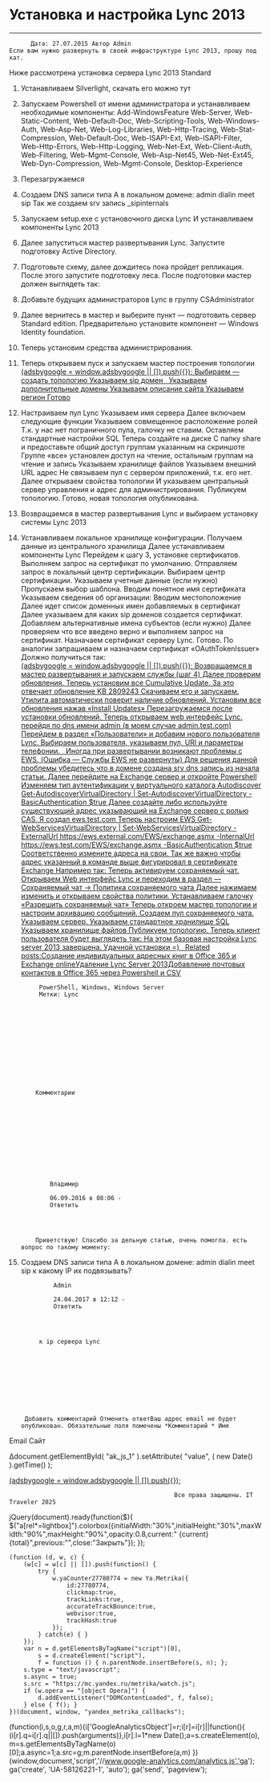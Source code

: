#                 	Установка и настройка Lync 2013                	  
***            ***

			
            
		
    
	
    	  Дата: 27.07.2015 Автор Admin  
	Если вам нужно развернуть в своей инфраструктуре Lync 2013, прошу под кат.
Ниже рассмотрена установка сервера Lync 2013 Standard
1) Устанавливаем Silverlight, скачать его можно тут
2) Запускаем Powershell от имени администратора и устанавливаем необходимые компоненты:
Add-WindowsFeature Web-Server, Web-Static-Content, Web-Default-Doc, Web-Scripting-Tools, Web-Windows-Auth, Web-Asp-Net, Web-Log-Libraries, Web-Http-Tracing, Web-Stat-Compression, Web-Default-Doc, Web-ISAPI-Ext, Web-ISAPI-Filter, Web-Http-Errors, Web-Http-Logging, Web-Net-Ext, Web-Client-Auth, Web-Filtering, Web-Mgmt-Console, Web-Asp-Net45, Web-Net-Ext45, Web-Dyn-Compression, Web-Mgmt-Console, Desktop-Experience
3) Перезагружаемся
4) Создаем DNS записи типа A в локальном домене:
admin
dialin
meet
sip
Так же создаем srv запись _sipinternals
5) Запускаем setup.exe с установочного диска Lync
И устанавливаем компоненты Lync 2013
6) Далее запуститься мастер развертывания Lync. Запустите подготовку Active Directory.
7) Подготовьте схему, далее дождитесь пока пройдет репликация. После этого запустите подготовку леса.
После подготовки мастер должен выглядеть так:
8) Добавьте будущих администраторов Lync в группу CSAdministrator
9) Далее вернитесь в мастер и выберите пункт &#8212; подготовить сервер Standard edition. Предварительно установите компонент &#8212; Windows Identity foundation.
&nbsp;
10) Теперь установим средства администрирования.
11) Теперь открываем пуск и запускаем мастер построения топологии
<ins class="adsbygoogle"
     style="display:block"
     data-ad-client="ca-pub-1890562251101921"
     data-ad-slot="9117958896"
     data-ad-format="auto">
(adsbygoogle = window.adsbygoogle || []).push({});
Выбираем &#8212; создать топологию
Указываем sip домен
&nbsp;
Указываем дополнительные домены
Указываем описание сайта
Указываем регион
Готово
12) Настраиваем пул Lync
Указываем имя сервера
Далее включаем следующие функции
Указываем совмещенное расположение ролей
Т.к. у нас нет пограничного пула, галочку не ставим.
Оставляем стандартные настройки SQL
Теперь создайте на диске С папку share и предоставьте общий доступ группам указанным на скриншоте
Группе &#171;все&#187; установлен доступ на чтение, остальным группам на чтение и запись
Указываем хранилище файлов
Указываем внешний URL адрес
Не связываем пул с сервером приложений, т.к. его нет.
Далее открываем свойства топологии
И указываем центральный сервер управления и адрес для администрирования.
Публикуем топологию.
Готово, новая топология опубликована.
13) Возвращаемся в мастер развертывания Lync и выбираем установку системы Lync 2013
14) Устанавливаем локальное хранилище конфигурации.
Получаем данные из центрального хранилища
Далее устанавливаем компоненты Lync
Перейдем к шагу 3, установке сертификатов.
Выполняем запрос на сертификат по умолчанию.
Отправляем запрос в локальный центр сертификации.
Выбираем центр сертификации.
Указываем учетные данные (если нужно)
Пропускаем выбор шаблона.
Вводим понятное имя сертификата
Указываем сведения об организации:
Вводим местоположение
Далее идет список доменных имен добавляемых в сертификат
Далее указываем для каких sip доменов создается сертификат.
Добавляем альтернативные имена субъектов (если нужно)
Далее проверяем что все введено верно и выполняем запрос на  сертификат.
Назначаем сертификат серверу Lync.
Готово.
По аналогии запрашиваем и назначаем сертификат &#171;OAuthTokenIssuer&#187;
Должно получиться так:
<ins class="adsbygoogle"
     style="display:block"
     data-ad-client="ca-pub-1890562251101921"
     data-ad-slot="9117958896"
     data-ad-format="auto">
(adsbygoogle = window.adsbygoogle || []).push({});
Возвращаемся в мастер развертывания и запускаем службы (шаг 4)
Далее проверим обновления.
Теперь установим все Cumulative Update.
За это отвечает обновление KB 2809243
Скачиваем его и запускаем.
Утилита автоматически поверит наличие обновлений.
Установим все обновления нажав &#171;Install Updates&#187;
Перезагружаемся после установки обновлений.
Теперь открываем web интерфейс Lync, перейдя по dns имени admin (в моем случае admin.test.com)
Перейдем в раздел &#171;Пользователи&#187; и добавим нового пользователя Lync.
Выбираем пользователя, указываем пул, URI и параметры телефонии.
&nbsp;
Иногда при развертывании возникают проблемы с EWS. (Ошибка &#8212; Службы EWS не развернуты)
Для решения данной проблемы убедитесь что в домене создана srv dns запись из начала статьи.
Далее перейдите на Exchange сервер и откройте Powershell
Изменяем тип аутентификации у виртуального каталога Autodiscover
Get-AutodiscoverVirtualDirectory | Set-AutodiscoverVirtualDirectory  -BasicAuthentication $true
Далее создайте либо используйте существующий адрес указывающий на Exchange сервер с ролью CAS.
Я создал ews.test.com
Теперь настроим EWS
Get-WebServicesVirtualDirectory | Set-WebServicesVirtualDirectory -ExternalUrl https://ews.external.com/EWS/exchange.asmx -InternalUrl https://ews.test.com/EWS/exchange.asmx -BasicAuthentication $true
Соответственно измените адреса на свои.
Так же важно чтобы адрес указанный в команде выше фигурировал в сертификате Exchange
Например так:
Теперь активируем сохраняемый чат.
Открываем Web интерфейс Lync и переходим в раздел &#8212; Сохраняемый чат -&gt; Политика сохраняемого чата
Далее нажимаем изменить и открываем свойства политики.
Устанавливаем галочку &#171;Разрешить сохраняемый чат&#187;
Теперь откроем мастер топологии и настроим архивацию сообщений.
Создаем пул сохраняемого чата.
Указываем сервер.
Указываем стандартное хранилище SQL
Указываем хранилище файлов
Публикуем топологию.
Теперь клиент пользователя будет выглядеть так:
На этом базовая настройка Lync server 2013 завершена.
Удачной установки =)
&nbsp;
Related posts:Создание индивидуальных адресных книг в Office 365 и Exchange onlineУдаление Lync Server 2013Добавление почтовых контактов в Office 365 через Powershell и CSV
        
             PowerShell, Windows, Windows Server 
             Метки: Lync  
        
            
        
    
                        
                    
                    
                
        
                
	
    	
        
        	Комментарии
        
		
		 
    
    
        
                    
         
        
            
            
                
                Владимир
                  
                06.09.2016 в 08:06 - 
                Ответить                                
                
            
    
                      
            Приветствую! Спасибо за дельную статью, очень помогла. есть вопрос по такому моменту:
4) Создаем DNS записи типа A в локальном домене:
admin
dialin
meet
sip
к какому IP их подвязывать?
          
        
        
        
    
    
 
    
    
        
                    
         
        
            
            
                
                Admin
                  
                24.04.2017 в 12:12 - 
                Ответить                                
                
            
    
                      
            к ip сервера Lync
          
        
        
        
    
    
	
    
	
		
		Добавить комментарий Отменить ответВаш адрес email не будет опубликован. Обязательные поля помечены *Комментарий * Имя 
Email 
Сайт 
 
&#916;document.getElementById( "ak_js_1" ).setAttribute( "value", ( new Date() ).getTime() );	
	
<ins class="adsbygoogle"
     style="display:block"
     data-ad-client="ca-pub-1890562251101921"
     data-ad-slot="9117958896"
     data-ad-format="auto">
(adsbygoogle = window.adsbygoogle || []).push({});
			
        
        
		
        
           
    
    
  
	
    
		
        
             
			
                
                    
                                                  Все права защищены. IT Traveler 2025 
                         
                        
																														                    
                    
				
                
                
    
			
		                            
	
	
                
                
			
                
		
        
	
    
jQuery(document).ready(function($){
  $("a[rel*=lightbox]").colorbox({initialWidth:"30%",initialHeight:"30%",maxWidth:"90%",maxHeight:"90%",opacity:0.8,current:" {current}  {total}",previous:"",close:"Закрыть"});
});
  
    (function (d, w, c) {
        (w[c] = w[c] || []).push(function() {
            try {
                w.yaCounter27780774 = new Ya.Metrika({
                    id:27780774,
                    clickmap:true,
                    trackLinks:true,
                    accurateTrackBounce:true,
                    webvisor:true,
                    trackHash:true
                });
            } catch(e) { }
        });
        var n = d.getElementsByTagName("script")[0],
            s = d.createElement("script"),
            f = function () { n.parentNode.insertBefore(s, n); };
        s.type = "text/javascript";
        s.async = true;
        s.src = "https://mc.yandex.ru/metrika/watch.js";
        if (w.opera == "[object Opera]") {
            d.addEventListener("DOMContentLoaded", f, false);
        } else { f(); }
    })(document, window, "yandex_metrika_callbacks");
  (function(i,s,o,g,r,a,m){i['GoogleAnalyticsObject']=r;i[r]=i[r]||function(){
  (i[r].q=i[r].q||[]).push(arguments)},i[r].l=1*new Date();a=s.createElement(o),
  m=s.getElementsByTagName(o)[0];a.async=1;a.src=g;m.parentNode.insertBefore(a,m)
  })(window,document,'script','//www.google-analytics.com/analytics.js','ga');
  ga('create', 'UA-58126221-1', 'auto');
  ga('send', 'pageview');
